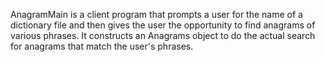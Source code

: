 AnagramMain is a client program that prompts a user for the name of a
dictionary file and then gives the user the opportunity to find anagrams of
various phrases.  It constructs an Anagrams object to do the actual
search for anagrams that match the user's phrases.

